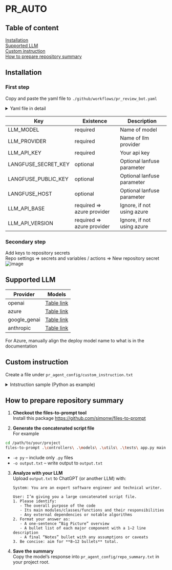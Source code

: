 # PR_AUTO

## Table of content
[Installation](#installation)  
[Supported LLM](#supported-llm)  
[Custom instruction](#custom-instruction)  
[How to prepare repository summary](#how-to-prepare-repository-summary)  

## Installation
### First step
Copy and paste the yaml file to `./github/workflows/pr_review_bot.yaml`
<details>
<summary>Yaml file in detail</summary>

``` yaml
name: AUTO PR Review
on:
  pull_request:
    types:
      - opened
      - reopened
  issue_comment:
    types:
      - created

jobs:
  auto-bot-review:
    runs-on: ubuntu-latest
    permissions:
      contents: read
      pull-requests: write
    steps:
      - name: Checkout PR repository
        uses: actions/checkout@v4

      - name: Checkout private repository
        uses: actions/checkout@v4
        with:
          repository: SSS-Core-AI/pull-request-review-bot
          path: pull-request-review-bot
          ref: 1.x/v1_main

      - name: Set up Python
        uses: actions/setup-python@v5
        with:
          python-version: '3.12'

      - name: Install uv with caching
        uses: astral-sh/setup-uv@v6
        with:
          enable-cache: true
          cache-dependency-glob: |
            pull-request-review-bot/pyproject.toml
            pull-request-review-bot/uv.lock

      - name: Debug Environment
        working-directory: pull-request-review-bot
        run: |
          echo "=== GitHub Context ==="
          echo "Event name: '${{ github.event_name }}'"
          echo "Event action: '${{ github.event.action }}'"

      - name: Create .env file with multiple variables
        working-directory: pull-request-review-bot
        run: |
          cat << EOF > .env
          LLM_MODEL=gemini-2.5-flash-lite
          LLM_PROVIDER=google_genai
          LLM_API_KEY=${{secrets.LLM_API_KEY}}
          LANGFUSE_SECRET_KEY=${{secrets.LANGFUSE_SECRET_KEY}}
          LANGFUSE_PUBLIC_KEY=${{secrets.LANGFUSE_PUBLIC_KEY}}
          LANGFUSE_HOST=${{secrets.LANGFUSE_HOST}}
          BOT_GH_TOKEN=${{secrets.GITHUB_TOKEN}}
          EVENT_NAME=${{github.event_name}}
          EOF

      - name: Install packages
        working-directory: pull-request-review-bot
        run: uv sync

      - name: Execute
        working-directory: pull-request-review-bot
        run: |
          uv run python -m main '${{ toJSON(github.event) }}'
```
</details>

| Key | Existence | Description |
| ------------- | ------------- | ------------- |
| LLM_MODEL | required | Name of model  |
| LLM_PROVIDER | required | Name of llm provider  |
| LLM_API_KEY | required | Your api key  |
| LANGFUSE_SECRET_KEY | optional  | Optional lanfuse parameter  |
| LANGFUSE_PUBLIC_KEY | optional | Optional lanfuse parameter  |
| LANGFUSE_HOST | optional | Optional lanfuse parameter  |
| LLM_API_BASE | required => azure provider  | Ignore, if not using azure |
| LLM_API_VERSION | required => azure provider  | Ignore, if not using azure  |

### Secondary step
Add keys to repository secrets <br>
Repo settings => secrets and variables / actions => New repository secret
![image](https://github.com/user-attachments/assets/599f0742-5504-488c-9ebf-e47ffab39a70)


## Supported LLM
| Provider  | Models |
| ------------- | ------------- |
| openai  | [Table link](https://platform.openai.com/docs/models)  |
| azure  | [Table link](https://learn.microsoft.com/en-us/azure/ai-foundry/openai/concepts/models?tabs=global-standard%2Cstandard-chat-completions)  |
| google_genai  | [Table link](https://ai.google.dev/gemini-api/docs/models)  |
| anthropic  | [Table link](https://docs.anthropic.com/en/docs/about-claude/models/overview)  |

For Azure, manually align the deploy model name to what is in the documentation

## Custom instruction
Create a file under `pr_agent_config/custom_instruction.txt`

<details>
<summary>Intstruction sample (Python as example)</summary>

``` txt
pr_agent_config/custom_instruction.txt

## Python Style and Formatting

PEP 8 compliance and specific style violations to look for
Import organization and formatting (PEP 328)
Naming conventions for variables, functions, classes, modules, and constants
Comment and docstring formatting (PEP 257)


## For each section, provide:

Good examples showing the Pythonic way
Bad examples showing common anti-patterns
Checklist items for reviewers
```
</details>



## How to prepare repository summary
1. **Checkout the files-to-prompt tool**</br>
Install this package https://github.com/simonw/files-to-prompt

2. **Generate the concatenated script file**</br>
For example
```bash
cd /path/to/your/project
files-to-prompt .\controllers\ .\models\ .\utils\ .\tests\ app.py main.py -e py -o output.txt
```

* `-e py` – include only `.py` files
* `-o output.txt` – write output to `output.txt`

3. **Analyze with your LLM**</br>
   Upload `output.txt` to ChatGPT (or another LLM) with:

   ```text
   System: You are an expert software engineer and technical writer.

   User: I’m giving you a large concatenated script file.
   1. Please identify:
      - The overall purpose of the code
      - Its main modules/classes/functions and their responsibilities
      - Any external dependencies or notable algorithms
   2. Format your answer as:
      - A one-sentence “Big Picture” overview
      - A bullet list of each major component with a 1–2 line description
      - A final “Notes” bullet with any assumptions or caveats
   3. Be concise: aim for **8–12 bullets** total.
   ```

4. **Save the summary**</br>
   Copy the model’s response into `pr_agent_config/repo_summary.txt` in your project root.
